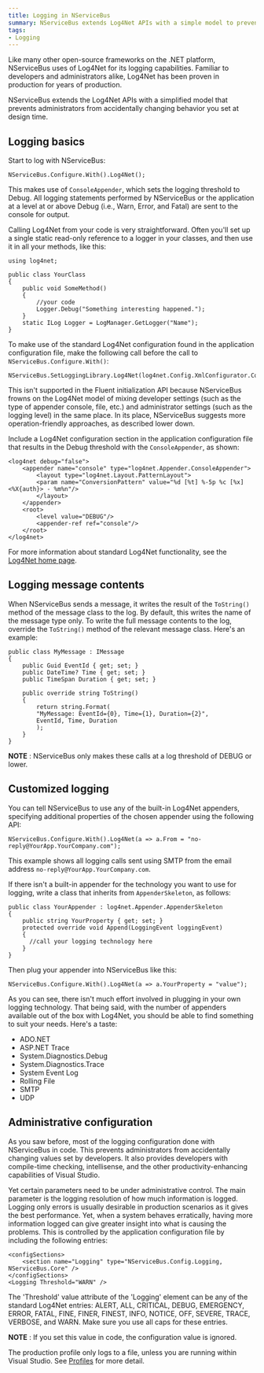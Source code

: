 ```yaml
---
title: Logging in NServiceBus
summary: NServiceBus extends Log4Net APIs with a simple model to prevent admins from changing behavior you set at design time.
tags: 
- Logging
---
```


Like many other open-source frameworks on the .NET platform, NServiceBus uses of Log4Net for its logging capabilities. Familiar to developers and administrators alike, Log4Net has been proven in production for years of production.

NServiceBus extends the Log4Net APIs with a simplified model that prevents administrators from accidentally changing behavior you set at design time.

Logging basics
--------------

Start to log with NServiceBus:

    NServiceBus.Configure.With().Log4Net();

This makes use of `ConsoleAppender`, which sets the logging threshold to Debug. All logging statements performed by NServiceBus or the application at a level at or above Debug (i.e., Warn, Error, and Fatal) are sent to the console for output.

Calling Log4Net from your code is very straightforward. Often you'll set up a single static read-only reference to a logger in your classes, and then use it in all your methods, like this:

```
using log4net;
  
public class YourClass
{
    public void SomeMethod()
    {
        //your code
        Logger.Debug("Something interesting happened.");
    }
    static ILog Logger = LogManager.GetLogger("Name");
}
```

To make use of the standard Log4Net configuration found in the application configuration file, make the following call before the call to `NServiceBus.Configure.With()`:

    NServiceBus.SetLoggingLibrary.Log4Net(log4net.Config.XmlConfigurator.Configure);

This isn't supported in the Fluent initialization API because NServiceBus frowns on the Log4Net model of mixing developer settings
(such as the type of appender console, file, etc.) and administrator settings (such as the logging level) in the same place. In its place, NServiceBus suggests more operation-friendly approaches, as described lower down.

Include a Log4Net configuration section in the application configuration file that results in the Debug threshold with the `ConsoleAppender`, as shown:

```
<log4net debug="false">
	<appender name="console" type="log4net.Appender.ConsoleAppender">
		<layout type="log4net.Layout.PatternLayout">
		<param name="ConversionPattern" value="%d [%t] %-5p %c [%x] <%X{auth}> - %m%n"/>
		</layout>
	</appender>
	<root>
		<level value="DEBUG"/>
		<appender-ref ref="console"/>
	</root>
</log4net>
```

For more information about standard Log4Net functionality, see the
[Log4Net home page](http://logging.apache.org/log4net/index.html).

Logging message contents
------------------------

When NServiceBus sends a message, it writes the result of the `ToString()` method of the message class to the log. By default, this writes the name of the message type only. To write the full message contents to the log, override the `ToString()` method of the relevant message class. Here's an example:


    public class MyMessage : IMessage
    {
	    public Guid EventId { get; set; }
	    public DateTime? Time { get; set; }
	    public TimeSpan Duration { get; set; }

	    public override string ToString()
	    {
		    return string.Format(
		    "MyMessage: EventId={0}, Time={1}, Duration={2}",
		    EventId, Time, Duration
		    );
	    }
    }


**NOTE** : NServiceBus only makes these calls at a log threshold of DEBUG or lower.

Customized logging
------------------

You can tell NServiceBus to use any of the built-in Log4Net appenders, specifying additional properties of the chosen appender using the following API:

    NServiceBus.Configure.With().Log4Net(a => a.From = "no-reply@YourApp.YourCompany.com");

This example shows all logging calls sent using SMTP from the email address `no-reply@YourApp.YourCompany.com`.

If there isn't a built-in appender for the technology you want to use for logging, write a class that inherits from `AppenderSkeleton`, as follows:

    public class YourAppender : log4net.Appender.AppenderSkeleton
    {
	    public string YourProperty { get; set; }
	    protected override void Append(LoggingEvent loggingEvent)
	    {
	  	  //call your logging technology here
	    }
    }


Then plug your appender into NServiceBus like this:

    NServiceBus.Configure.With().Log4Net(a => a.YourProperty = "value");

As you can see, there isn't much effort involved in plugging in your own logging technology. That being said, with the number of appenders available out of the box with Log4Net, you should be able to find something to suit your needs. Here's a taste:

-   ADO.NET
-   ASP.NET Trace
-   System.Diagnostics.Debug
-   System.Diagnostics.Trace
-   System Event Log
-   Rolling File
-   SMTP
-   UDP

Administrative configuration
----------------------------

As you saw before, most of the logging configuration done with NServiceBus in code. This prevents administrators from accidentally changing values set by developers. It also provides developers with compile-time checking, intellisense, and the other productivity-enhancing capabilities of Visual Studio.

Yet certain parameters need to be under administrative control. The main parameter is the logging resolution of how much information is logged. Logging only errors is usually desirable in production scenarios as it gives the best performance. Yet, when a system behaves erratically, having more information logged can give greater insight into what is causing the problems. This is controlled by the application configuration file by including the following entries:

```
<configSections>
	<section name="Logging" type="NServiceBus.Config.Logging, NServiceBus.Core" />
</configSections>
<Logging Threshold="WARN" />
```

The 'Threshold' value attribute of the 'Logging' element can be any of the standard Log4Net entries: ALERT, ALL, CRITICAL, DEBUG, EMERGENCY, ERROR, FATAL, FINE, FINER, FINEST, INFO, NOTICE, OFF, SEVERE, TRACE, VERBOSE, and WARN. Make sure you use all caps for these entries.

**NOTE** : If you set this value in code, the configuration value is ignored.

The production profile only logs to a file, unless you are running within Visual Studio. See
[Profiles](profiles-for-nservicebus-host.md) for more detail.
